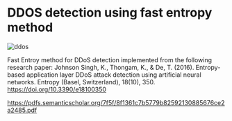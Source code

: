 # DDOS detection using fast entropy method



![ddos](https://user-images.githubusercontent.com/32504465/147625973-db1a0846-3885-4d6f-b4b2-99fc10f4bced.png)


Fast Entroy method for DDoS detection implemented from the following research paper:
Johnson Singh, K., Thongam, K., & De, T. (2016). Entropy-based application layer DDoS attack detection using artificial neural networks. Entropy (Basel, Switzerland), 18(10), 350. https://doi.org/10.3390/e18100350<br>

https://pdfs.semanticscholar.org/7f5f/8f1361c7b5779b82592130885676ce2a2485.pdf



